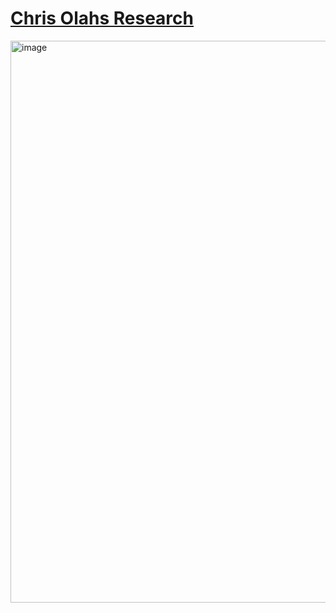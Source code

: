 # [Chris Olahs Research](arc.net/folder/4CEAE24A-E36F-40FB-B262-A999B5872EDE)

<img width="899" alt="image" src="https://github.com/user-attachments/assets/0aaf9f04-f9d8-47e4-ae69-f94206d28f62" />
